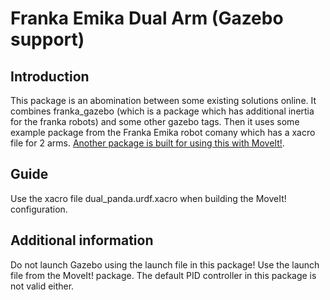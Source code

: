 # Franka Emika Dual Arm (Gazebo support)
## Introduction
This package is an abomination between some existing solutions online. It combines franka_gazebo (which is a package which has additional inertia for the franka robots) and some other gazebo tags. Then it uses some example package from the Franka Emika robot comany which has a xacro file for 2 arms. [Another package is built for using this with MoveIt!](https://github.com/Machine-Jonte/panda_dual_gazebo_moveit_config). 

## Guide
Use the xacro file dual_panda.urdf.xacro when building the MoveIt! configuration.

## Additional information
Do not launch Gazebo using the launch file in this package! Use the launch file from the MoveIt! package. The default PID controller in this package is not valid either.
